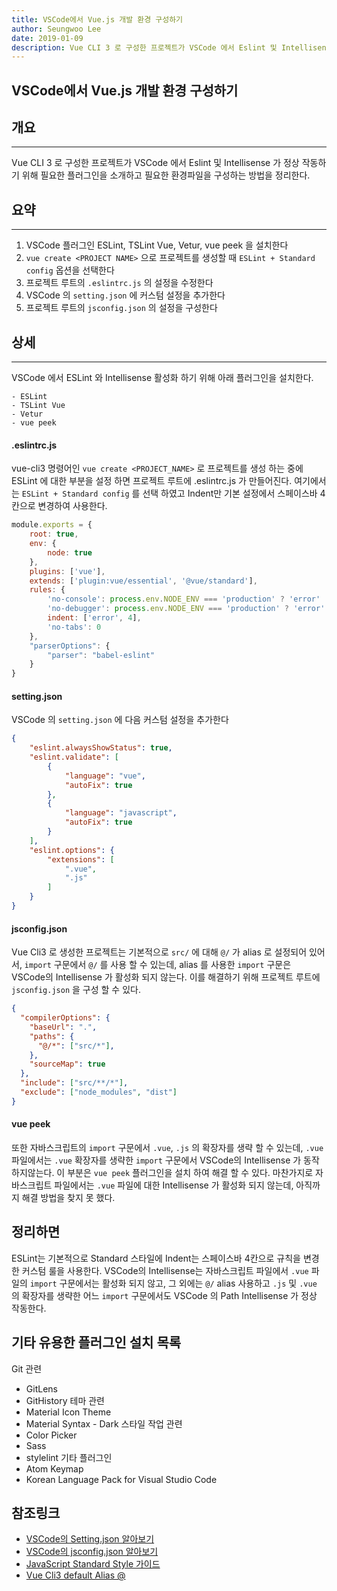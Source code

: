 ```yaml
---
title: VSCode에서 Vue.js 개발 환경 구성하기
author: Seungwoo Lee
date: 2019-01-09
description: Vue CLI 3 로 구성한 프로젝트가 VSCode 에서 Eslint 및 Intellisense 가 정상 작동하기 위해 필요한 플러그인을 소개하고 필요한 환경파일을 구성하는 방법을 정리한다.
---
```


VSCode에서 Vue.js 개발 환경 구성하기
------------------------------------------
## 개요 
---
Vue CLI 3 로 구성한 프로젝트가 VSCode 에서 Eslint 및 Intellisense 가 정상 작동하기 위해 필요한 플러그인을 소개하고 필요한 환경파일을 구성하는 방법을 정리한다.


## 요약
---
1. VSCode 플러그인 ESLint, TSLint Vue, Vetur, vue peek 을 설치한다 
2. `vue create <PROJECT NAME>` 으로 프로젝트를 생성할 때 `ESLint + Standard config` 옵션을 선택한다
3. 프로젝트 루트의 `.eslintrc.js` 의 설정을 수정한다
4. VSCode 의 `setting.json` 에 커스텀 설정을 추가한다
5. 프로젝트 루트의 `jsconfig.json` 의 설정을 구성한다



## 상세 
---

VSCode 에서 ESLint 와 Intellisense 활성화 하기 위해 아래 플러그인을 설치한다.

    - ESLint 
    - TSLint Vue
    - Vetur
    - vue peek 

#### .eslintrc.js
vue-cli3 명령어인 `vue create <PROJECT_NAME>` 로 프로젝트를 생성 하는 중에 ESLint 에 대한 부분을 설정 하면 프로젝트 루트에 .eslintrc.js 가 만들어진다. 여기에서는 `ESLint + Standard config` 를 선택 하였고 Indent만 기본 설정에서 스페이스바 4칸으로 변경하여 사용한다.

```js
module.exports = {
    root: true,
    env: {
        node: true
    },
    plugins: ['vue'],
    extends: ['plugin:vue/essential', '@vue/standard'],
    rules: {
        'no-console': process.env.NODE_ENV === 'production' ? 'error' : 'off',
        'no-debugger': process.env.NODE_ENV === 'production' ? 'error' : 'off',
        indent: ['error', 4],
        'no-tabs': 0
    },
    "parserOptions": {
        "parser": "babel-eslint"
    }
}
```

#### setting.json
VSCode 의 `setting.json` 에 다음 커스텀 설정을 추가한다 
```json
{
    "eslint.alwaysShowStatus": true,
	"eslint.validate": [
		{
            "language": "vue",
            "autoFix": true
        },
        {
            "language": "javascript",
            "autoFix": true
        }
    ],
    "eslint.options": {
        "extensions": [
            ".vue",
            ".js"
        ]
    }
}
```

#### jsconfig.json
Vue Cli3 로 생성한 프로젝트는 기본적으로 `src/` 에 대해 `@/` 가 alias 로 설정되어 있어서, `import` 구문에서 `@/` 를 사용 할 수 있는데, alias 를 사용한 `import` 구문은 VSCode의 Intellisense 가 활성화 되지 않는다. 이를 해결하기 위해 프로젝트 루트에 `jsconfig.json` 을 구성 할 수 있다.

```json
{
  "compilerOptions": {
    "baseUrl": ".",
    "paths": {
      "@/*": ["src/*"],
    },
    "sourceMap": true
  },
  "include": ["src/**/*"],
  "exclude": ["node_modules", "dist"]
}

```

#### vue peek
또한 자바스크립트의 `import` 구문에서 `.vue`, `.js` 의 확장자를 생략 할 수 있는데, `.vue` 파일에서는 `.vue` 확장자를 생략한 `import` 구문에서 VSCode의 Intellisense 가 동작 하지않는다. 이 부분은 `vue peek` 플러그인을 설치 하여 해결 할 수 있다. 마찬가지로 자바스크립트 파일에서는 `.vue` 파일에 대한 Intellisense 가 활성화 되지 않는데, 아직까지 해결 방법을 찾지 못 했다.


## 정리하면
ESLint는 기본적으로 Standard 스타일에 Indent는 스페이스바 4칸으로 규칙을 변경한 커스텀 룰을 사용한다. VSCode의 Intellisense는 자바스크립트 파일에서 `.vue` 파일의 `import` 구문에서는 활성화 되지 않고, 그 외에는 `@/` alias 사용하고 `.js` 및 `.vue` 의 확장자를 생략한 어느 `import` 구문에서도 VSCode 의 Path Intellisense 가 정상 작동한다.


## 기타 유용한 플러그인 설치 목록 
Git 관련 
- GitLens 
- GitHistory 
테마 관련 
- Material Icon Theme
- Material Syntax - Dark 
스타일 작업 관련
- Color Picker 
- Sass
- stylelint
기타 플러그인 
- Atom Keymap 
- Korean Language Pack for Visual Studio Code 

## 참조링크

* [VSCode의 Setting.json 알아보기](https://vscode.readthedocs.io/en/latest/getstarted/settings/)
* [VSCode의 jsconfig.json 알아보기](https://code.visualstudio.com/docs/languages/jsconfig)
* [JavaScript Standard Style 가이드](https://standardjs.com/)
* [Vue Cli3 default Alias @](https://github.com/vuejs/vue-cli/blob/ff57b8f55fa69873f643e418cfe6d4842d7c7674/packages/%40vue/cli-service/lib/config/base.js#L49-L50)


